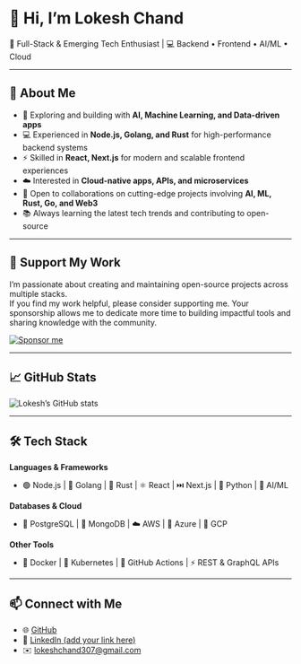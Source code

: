 # 👋 Hi, I’m Lokesh Chand  

🚀 Full-Stack & Emerging Tech Enthusiast | 💻 Backend • Frontend • AI/ML • Cloud  

---

## 🌟 About Me
- 🔭 Exploring and building with **AI, Machine Learning, and Data-driven apps**  
- 💻 Experienced in **Node.js, Golang, and Rust** for high-performance backend systems  
- ⚡ Skilled in **React, Next.js** for modern and scalable frontend experiences  
- ☁️ Interested in **Cloud-native apps, APIs, and microservices**  
- 🤝 Open to collaborations on cutting-edge projects involving **AI, ML, Rust, Go, and Web3**  
- 📚 Always learning the latest tech trends and contributing to open-source  

---

## 💖 Support My Work

I’m passionate about creating and maintaining open-source projects across multiple stacks.  
If you find my work helpful, please consider supporting me. Your sponsorship allows me to dedicate more time to building impactful tools and sharing knowledge with the community.  

[![Sponsor me](https://img.shields.io/badge/Sponsor-💖-pink)](https://github.com/sponsors/Lokeshchand33)

---

## 📈 GitHub Stats  

![Lokesh’s GitHub stats](https://github-readme-stats.vercel.app/api?username=Lokeshchand33&show_icons=true&theme=tokyonight)  

---

## 🛠️ Tech Stack  

**Languages & Frameworks**  
- 🟢 Node.js | 🦫 Golang | 🦀 Rust | ⚛️ React | ⏭️ Next.js | 🐍 Python | 🤖 AI/ML  

**Databases & Cloud**  
- 🐘 PostgreSQL | 🍃 MongoDB | ☁️ AWS | 🔵 Azure | 🔶 GCP  

**Other Tools**  
- 🐳 Docker | 🔧 Kubernetes | 🔄 GitHub Actions | ⚡ REST & GraphQL APIs  

---

## 📫 Connect with Me
- 🌐 [GitHub](https://github.com/Lokeshchand33)  
- 💼 [LinkedIn (add your link here)](https://www.linkedin.com/in/lokesh-chand-a75387221)  
- ✉️ lokeshchand307@gmail.com 
